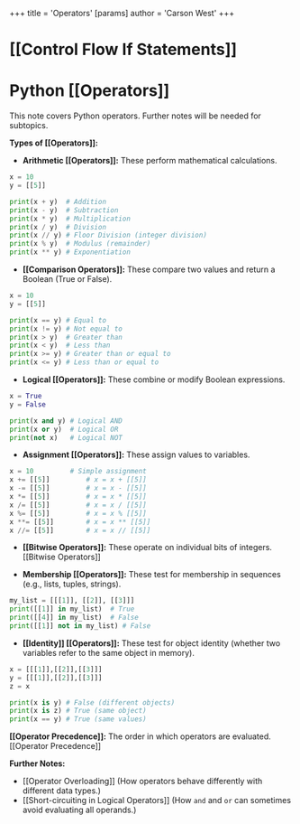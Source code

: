 +++
 title = 'Operators'
[params]
	author = 'Carson West'
+++
# [[Control Flow If Statements]]
# Python [[Operators]] 
This note covers Python operators.  Further notes will be needed for subtopics.

**Types of [[Operators]]:**

* **Arithmetic [[Operators]]:**  These perform mathematical calculations.

```python
x = 10
y = [[5]]

print(x + y)  # Addition
print(x - y)  # Subtraction
print(x * y)  # Multiplication
print(x / y)  # Division
print(x // y) # Floor Division (integer division)
print(x % y)  # Modulus (remainder)
print(x ** y) # Exponentiation
```

* **[[Comparison Operators]]:** These compare two values and return a Boolean (True or False).

```python
x = 10
y = [[5]]

print(x == y) # Equal to
print(x != y) # Not equal to
print(x > y)  # Greater than
print(x < y)  # Less than
print(x >= y) # Greater than or equal to
print(x <= y) # Less than or equal to
```

* **Logical [[Operators]]:** These combine or modify Boolean expressions.

```python
x = True
y = False

print(x and y) # Logical AND
print(x or y)  # Logical OR
print(not x)   # Logical NOT
```

* **Assignment [[Operators]]:** These assign values to variables.

```python
x = 10         # Simple assignment
x += [[5]]         # x = x + [[5]]
x -= [[5]]         # x = x - [[5]]
x *= [[5]]         # x = x * [[5]]
x /= [[5]]         # x = x / [[5]]
x %= [[5]]         # x = x % [[5]]
x **= [[5]]        # x = x ** [[5]]
x //= [[5]]        # x = x // [[5]]

```

* **[[Bitwise Operators]]:** These operate on individual bits of integers. [[Bitwise Operators]]

* **Membership [[Operators]]:** These test for membership in sequences (e.g., lists, tuples, strings).

```python
my_list = [[[1]], [[2]], [[3]]]
print([[1]] in my_list)  # True
print([[4]] in my_list)  # False
print([[1]] not in my_list) # False

```

* **[[Identity]] [[Operators]]:** These test for object identity (whether two variables refer to the same object in memory).

```python
x = [[[1]],[[2]],[[3]]]
y = [[[1]],[[2]],[[3]]]
z = x

print(x is y) # False (different objects)
print(x is z) # True (same object)
print(x == y) # True (same values)


```

**[[Operator Precedence]]:**  The order in which operators are evaluated.  [[Operator Precedence]]


**Further Notes:**

* [[Operator Overloading]] (How operators behave differently with different data types.)
* [[Short-circuiting in Logical Operators]] (How `and` and `or` can sometimes avoid evaluating all operands.)

